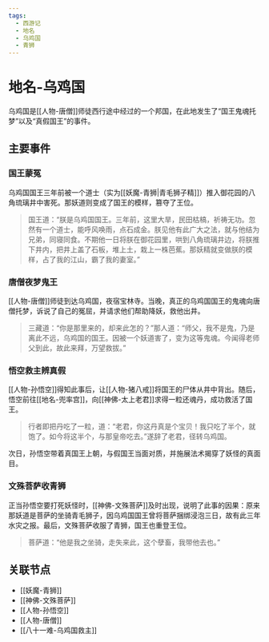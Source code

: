 ```yaml
---
tags:
  - 西游记
  - 地名
  - 乌鸡国
  - 青狮
---
```


# 地名-乌鸡国

乌鸡国是[[人物-唐僧]]师徒西行途中经过的一个邦国，在此地发生了“国王鬼魂托梦”以及“真假国王”的事件。

## 主要事件

### 国王蒙冤

乌鸡国国王三年前被一个道士（实为[[妖魔-青狮|青毛狮子精]]）推入御花园的八角琉璃井中害死。那妖道则变成了国王的模样，篡夺了王位。

> 国王道：“朕是乌鸡国国王。三年前，这里大旱，民田枯槁，祈祷无功。忽然有一个道士，能呼风唤雨，点石成金。朕见他有此广大之法，就与他结为兄弟，同寝同食。不期他一日将朕在御花园里，哄到八角琉璃井边，将朕推下井内，把井上盖了石板，堆上土，栽上一株芭蕉。那妖精就变做朕的模样，占了我的江山，霸了我的妻室。”

### 唐僧夜梦鬼王

[[人物-唐僧]]师徒到达乌鸡国，夜宿宝林寺。当晚，真正的乌鸡国国王的鬼魂向唐僧托梦，诉说了自己的冤屈，并请求他们帮助降妖，救他出井。

> 三藏道：“你是那里来的，却来此怎的？”那人道：“师父，我不是鬼，乃是离此不远，乌鸡国的国王。因被一个妖道害了，变为这等鬼魂。今闻得老师父到此，故此来拜，万望救拔。”

### 悟空救主辨真假

[[人物-孙悟空]]得知此事后，让[[人物-猪八戒]]将国王的尸体从井中背出。随后，悟空前往[[地名-兜率宫]]，向[[神佛-太上老君]]求得一粒还魂丹，成功救活了国王。

> 行者即把丹吃了一粒，道：“老君，你这丹真是个宝贝！我只吃了半个，就饱了。如今将这半个，与那皇帝吃去。”遂辞了老君，径转乌鸡国。

次日，孙悟空带着真国王上朝，与假国王当面对质，并施展法术揭穿了妖怪的真面目。

### 文殊菩萨收青狮

正当孙悟空要打死妖怪时，[[神佛-文殊菩萨]]及时出现，说明了此事的因果：原来那妖道是菩萨的坐骑青毛狮子，因乌鸡国国王曾将菩萨捆绑浸泡三日，故有此三年水灾之报。最后，文殊菩萨收服了青狮，国王也重登王位。

> 菩萨道：“他是我之坐骑，走失来此，这个孽畜，我带他去也。”

## 关联节点
- [[妖魔-青狮]]
- [[神佛-文殊菩萨]]
- [[人物-孙悟空]]
- [[人物-唐僧]]
- [[八十一难-乌鸡国救主]]

